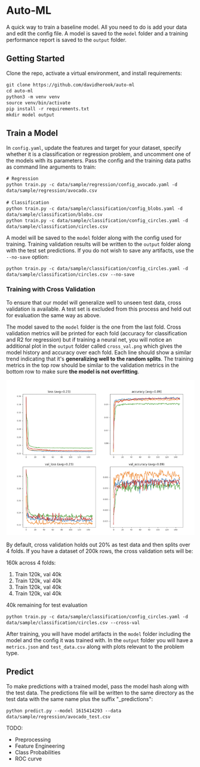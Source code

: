 # Auto-ML

A quick way to train a baseline model. All you need to do is add your data and edit the config file. A model is saved to the `model` folder and a training performance report is saved to the `output` folder.

## Getting Started

Clone the repo, activate a virtual environment, and install requirements:
```
git clone https://github.com/davidherook/auto-ml
cd auto-ml
python3 -m venv venv
source venv/bin/activate
pip install -r requirements.txt
mkdir model output
```

## Train a Model

In `config.yaml`, update the features and target for your dataset, specify whether it is a classification or regression problem, and uncomment one of the models with its parameters. Pass the config and the training data paths as command line arguments to train:

```
# Regression
python train.py -c data/sample/regression/config_avocado.yaml -d data/sample/regression/avocado.csv

# Classification
python train.py -c data/sample/classification/config_blobs.yaml -d data/sample/classification/blobs.csv
python train.py -c data/sample/classification/config_circles.yaml -d data/sample/classification/circles.csv
```

A model will be saved to the `model` folder along with the config used for training. Training validation results will be written to the `output` folder along with the test set predictions. If you do not wish to save any artifacts, use the `--no-save` option:
```
python train.py -c data/sample/classification/config_circles.yaml -d data/sample/classification/circles.csv --no-save
```

### Training with Cross Validation

To ensure that our model will generalize well to unseen test data, cross validation is available. A test set is excluded from this process and held out for evaluation the same way as above. 

The model saved to the `model` folder is the one from the last fold. Cross validation metrics will be printed for each fold (accuracy for classification and R2 for regression) but if training a neural net, you will notice an additional plot in the `output` folder called `cross_val.png` which gives the model history and accuracy over each fold. Each line should show a similar trend indicating that it's **generalizing well to the random splits**. The training metrics in the top row should be similar to the validation metrics in the bottom row to make sure **the model is not overfitting**.

![alt text](https://github.com/davidherook/auto-ml/blob/master/data/sample/sample_cross_val_output.png?raw=true)

By default, cross validation holds out 20% as test data and then splits over 4 folds. If you have a dataset of 200k rows, the cross validation sets will be:

160k across 4 folds:
1. Train 120k, val 40k
2. Train 120k, val 40k 
3. Train 120k, val 40k 
4. Train 120k, val 40k 

40k remaining for test evaluation

```
python train.py -c data/sample/classification/config_circles.yaml -d data/sample/classification/circles.csv --cross-val
```

After training, you will have model artifacts in the `model` folder including the model and the config it was trained with. In the `output` folder you will have a `metrics.json` and `test_data.csv` along with plots relevant to the problem type.

## Predict 

To make predictions with a trained model, pass the model hash along with the test data. The predictions file will be written to the same directory as the test data with the same name plus the suffix "_predictions":

```
python predict.py --model 1615414293 --data data/sample/regression/avocado_test.csv
```



TODO:
- Preprocessing
- Feature Engineering
- Class Probabilities
- ROC curve 


